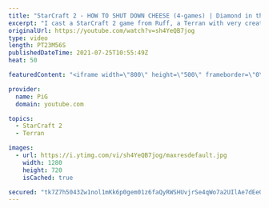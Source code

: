 ```yaml
---
title: "StarCraft 2 - HOW TO SHUT DOWN CHEESE (4-games) | Diamond in the Ruff #49"
excerpt: "I cast a StarCraft 2 game from Ruff, a Terran with very creative gameplay. How will he ruff up his Terran, Zerg and Protoss opponents? 🐷 Support PiG: https://www.pigstarcraft.com/support/  Check out all episodes of 💎 Diamond in the Ruff: https://www.youtube.com/playlist?list=PLFUDU8AOevUfdEq20wYq8Sm9z3sc1yn0l"
originalUrl: https://youtube.com/watch?v=sh4YeQB7jog
type: video
length: PT23M56S
publishedDateTime: 2021-07-25T10:55:49Z
heat: 50

featuredContent: "<iframe width=\"800\" height=\"500\" frameborder=\"0\" src=\"https://www.youtube.com/embed/sh4YeQB7jog\" allow=\"accelerometer; autoplay; encrypted-media; gyroscope; picture-in-picture\" allowfullscreen></iframe>"

provider:
  name: PiG
  domain: youtube.com

topics:
  - StarCraft 2
  - Terran

images:
  - url: https://i.ytimg.com/vi/sh4YeQB7jog/maxresdefault.jpg
    width: 1280
    height: 720
    isCached: true

secured: "tk7Z7h5043Zw1nol1mKk6p0gem01z6faQyRWSHUvjrSe4qWo7a2UIlAe7dEeG6QXJ9eLYWXoFF8j0RwK/pPdrERRWpAEooYa5ALyA8Drk5IxSjXfPYYlsyfrOBVDBEApKCLepAljpjl49MMKzgqRo1n7YmXa5uAdHiq8uB72Z9csTxQg1TGJWmRngINBtWgOa7bRCr5YZ33rQDWG2odchIkNB7GDi35S3GhRXht4o0I6g+qKnxEmhumiYNPHN+RjHsO4oGjovvo/i2YrhXeJHVhY8XKbVcmUOUAbGl7ZLzE03fT+g+HIcbWQXOiuleVLebB0S5OuVzsPWANw9r7B7oVW6uR6LpXsHhYtTRPfMNM0/I3l52oTKU2Ogs1KOUlOX301DVIv+/OZjrU/84Hu35pm4rrzflZ5842hg1izI5Q=;Hiy+Wljhynuau1ZUYwBKLg=="
---
```


